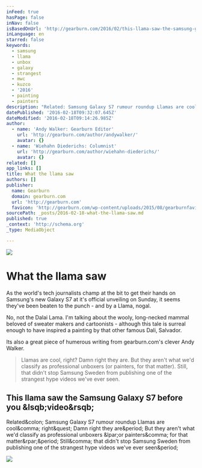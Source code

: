```yaml
---
inFeed: true
hasPage: false
inNav: false
isBasedOnUrl: 'http://gearburn.com/2016/02/this-llama-saw-the-samsung-galaxy-s7-before-you-video/'
inLanguage: en
starred: false
keywords:
  - samsung
  - llama
  - unbox
  - galaxy
  - strangest
  - mwc
  - kuzco
  - '2016'
  - painting
  - painters
description: "Related: Samsung Galaxy S7 rumour roundup Llamas are cool, right? Damn right they are. But they aren't what we'd classify as professional unboxers (or painters, for that matter). Still, that didn't stop Samsung Sweden from publishing one of the strangest hype videos we've ever seen."
datePublished: '2016-02-18T09:32:07.645Z'
dateModified: '2016-02-18T09:14:26.985Z'
author:
  - name: 'Andy Walker: Gearburn Editor'
    url: 'http://gearburn.com/author/andywalker/'
    avatar: {}
  - name: 'Wiehahn Diederichs: Columnist'
    url: 'http://gearburn.com/author/wiehahn-diederichs/'
    avatar: {}
related: []
app_links: []
title: What the llama saw
authors: []
publisher:
  name: Gearburn
  domain: gearburn.com
  url: 'http://gearburn.com'
  favicon: 'http://gearburn.com/wp-content/uploads/2015/08/gearburnfavicon.jpg'
sourcePath: _posts/2016-02-18-what-the-llama-saw.md
published: true
_context: 'http://schema.org'
_type: MediaObject

---
```

![](https://the-grid-user-content.s3-us-west-2.amazonaws.com/22492084-6d0c-4869-8d83-2347a5bed89b.jpg)

# What the llama saw

As the world's tech journalists champ at the bit to get their hands on Samsung's new Galaxy S7 at it's official unveiling on Sunday, it seems they've been beaten to the punch - and by a Llama, nogal.

No, not the Dalai Lama. I'm talking about the wooly, long-necked mammal beloved of sweater makers and cartoonists - although this tale is surreal enough to have inspired a painting by that other famous Dali, Salvador.

Its also a great piece of humerous writing from gearburn.com's clever Andy Walker.

> Llamas are cool, right? Damn right they are. But they aren't what we'd classify as professional unboxers (or painters, for that matter). Still, that didn't stop Samsung Sweden from publishing one of the strangest hype videos we've ever seen.

<article style=""><h1>This llama saw the Samsung Galaxy S7 before you &amp;lsqb;video&amp;rsqb;</h1><p>Related&amp;colon; Samsung Galaxy S7 rumour roundup Llamas are cool&amp;comma; right&amp;quest; Damn right they are&amp;period; But they aren't what we'd classify as professional unboxers &amp;lpar;or painters&amp;comma; for that matter&amp;rpar;&amp;period; Still&amp;comma; that didn't stop Samsung Sweden from publishing one of the strangest hype videos we've ever seen&amp;period;</p><img src="http://gearburn.com/wp-content/uploads/2016/02/Samsung-Galaxy-S7-llama-unboxing.jpg" /></article>